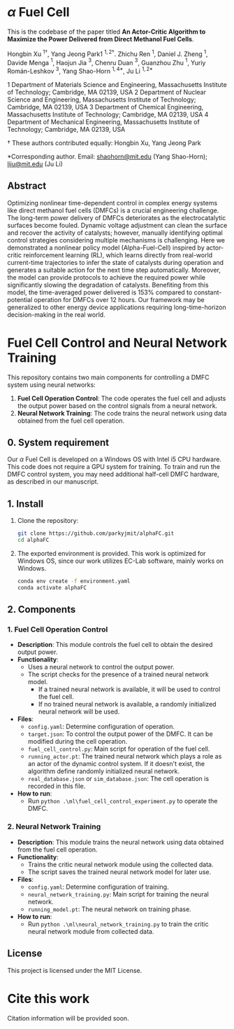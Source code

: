 # $\alpha$ Fuel Cell
This is the codebase of the paper titled **An Actor-Critic Algorithm to Maximize the Power Delivered from Direct Methanol Fuel Cells**.

Hongbin Xu $^{1\dagger}$, Yang Jeong Park1 $^{1,2\dagger}$. Zhichu Ren $^{1}$, Daniel J. Zheng $^{1}$, Davide Menga $^{1}$, Haojun Jia $^{3}$, Chenru Duan $^{3}$, Guanzhou Zhu $^{1}$, Yuriy Román-Leshkov $^{3}$, Yang Shao-Horn $^{1,4*}$, Ju Li $^{1,2*}$   

1 Department of Materials Science and Engineering, Massachusetts Institute of Technology; Cambridge, MA 02139, USA
2 Department of Nuclear Science and Engineering, Massachusetts Institute of Technology; Cambridge, MA 02139, USA 
3 Department of Chemical Engineering, Massachusetts Institute of Technology; Cambridge, MA 02139, USA 
4 Department of Mechanical Engineering, Massachusetts Institute of Technology; Cambridge, MA 02139, USA 

† These authors contributed equally: Hongbin Xu, Yang Jeong Park

*Corresponding author. Email: shaohorn@mit.edu (Yang Shao-Horn); liju@mit.edu (Ju Li)

## Abstract
Optimizing nonlinear time-dependent control in complex energy systems like direct methanol fuel cells (DMFCs) is a crucial engineering challenge. The long-term power delivery of DMFCs deteriorates as the electrocatalytic surfaces become fouled. Dynamic voltage adjustment can clean the surface and recover the activity of catalysts; however, manually identifying optimal control strategies considering multiple mechanisms is challenging. Here we demonstrated a nonlinear policy model (Alpha-Fuel-Cell) inspired by actor-critic reinforcement learning (RL), which learns directly from real-world current-time trajectories to infer the state of catalysts during operation and generates a suitable action for the next time step automatically. Moreover, the model can provide protocols to achieve the required power while significantly slowing the degradation of catalysts. Benefiting from this model, the time-averaged power delivered is 153% compared to constant-potential operation for DMFCs over 12 hours. Our framework may be generalized to other energy device applications requiring long-time-horizon decision-making in the real world.

# Fuel Cell Control and Neural Network Training

This repository contains two main components for controlling a DMFC system using neural networks:

1. **Fuel Cell Operation Control**: The code operates the fuel cell and adjusts the output power based on the control signals from a neural network.
2. **Neural Network Training**: The code trains the neural network using data obtained from the fuel cell operation.
## 0. System requirement
Our $\alpha$ Fuel Cell is developed on a Windows OS with Intel i5 CPU hardware. This code does not require a GPU system for training. To train and run the DMFC control system, you may need additional half-cell DMFC hardware, as described in our manuscript.

## 1. Install
1. Clone the repository:
    ```bash
    git clone https://github.com/parkyjmit/alphaFC.git
    cd alphaFC
    ```
2. The exported environment is provided. This work is optimized for Windows OS, since our work utilizes EC-Lab software, mainly works on Windows.
    ```bash
    conda env create -f environment.yaml
    conda activate alphaFC
    ```
## 2. Components

### 1. Fuel Cell Operation Control
- **Description**: This module controls the fuel cell to obtain the desired output power.
- **Functionality**: 
  - Uses a neural network to control the output power.
  - The script checks for the presence of a trained neural network model.
    - If a trained neural network is available, it will be used to control the fuel cell.
    - If no trained neural network is available, a randomly initialized neural network will be used.
- **Files**: 
  - `config.yaml`: Determine configuration of operation. 
  - `target.json`: To control the output power of the DMFC. It can be modified during the cell operation.
  - `fuel_cell_control.py`: Main script for operation of the fuel cell.
  - `running_actor.pt`: The trained neural network which plays a role as an actor of the dynamic control system. If it doesn't exist, the algorithm define randomly initialized neural network.
  - `real_database.json` or `sim_database.json`: The cell operation is recorded in this file.
- **How to run**:
  - Run `python .\ml\fuel_cell_control_experiment.py` to operate the DMFC.

### 2. Neural Network Training
- **Description**: This module trains the neural network using data obtained from the fuel cell operation.
- **Functionality**:
  - Trains the critic neural network module using the collected data.
  - The script saves the trained neural network model for later use.
- **Files**:
  - `config.yaml`: Determine configuration of training.
  - `neural_network_training.py`: Main script for training the neural network. 
  - `running_model.pt`: The neural network on training phase. 
- **How to run**:
  - Run `python .\ml\neural_network_training.py` to train the critic neural network module from collected data.

## License

This project is licensed under the MIT License. 

# Cite this work
Citation information will be provided soon.

